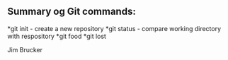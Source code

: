 ## Summary og Git commands:
*git init - create a new  repository
*git status - compare working directory with respository
*git food
*git lost


Jim Brucker